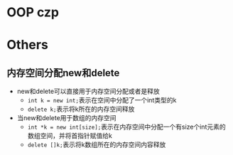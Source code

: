 # OOP czp

# Others

## 内存空间分配new和delete

- new和delete可以直接用于内存空间分配或者是释放
  - `int k = new int;`表示在空间中分配了一个int类型的k
  - `delete k;`表示将k所在的内存空间释放
- 当new和delete用于数组的内存空间
  - `int *k = new int[size];`表示在内存空间中分配一个有size个int元素的数组空间，并将首指针赋值给k
  - `delete []k;`表示将k数组所在的内存空间内容释放